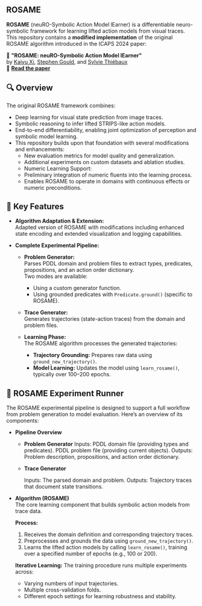 ## ROSAME

**ROSAME** (neuRO-Symbolic Action Model lEarner) is a differentiable neuro-symbolic framework for learning lifted action models from visual traces. This repository contains a **modified implementation** of the original ROSAME algorithm introduced in the ICAPS 2024 paper:

📄 **"ROSAME: neuRO-Symbolic Action Model lEarner"**  
by [Kaiyu Xi](https://users.cecs.anu.edu.au/~u7176586/), [Stephen Gould](https://users.cecs.anu.edu.au/~sgould/), and [Sylvie Thiébaux](https://users.cecs.anu.edu.au/~thiebaux/)  
🔗 [**Read the paper**](https://users.cecs.anu.edu.au/~thiebaux/papers/icaps24-rosame.pdf)

## 🔍 Overview
The original ROSAME framework combines:

- Deep learning for visual state prediction from image traces.
- Symbolic reasoning to infer lifted STRIPS-like action models.
- End-to-end differentiability, enabling joint optimization of perception and symbolic model learning.
- This repository builds upon that foundation with several modifications and enhancements:
  - New evaluation metrics for model quality and generalization.
  - Additional experiments on custom datasets and ablation studies.
  -  Numeric Learning Support:
    - Preliminary integration of numeric fluents into the learning process.
    - Enables ROSAME to operate in domains with continuous effects or numeric preconditions.
## 🔧 Key Features

- **Algorithm Adaptation & Extension:**  
  Adapted version of ROSAME with modifications including enhanced state encoding and extended visualization and logging capabilities.

- **Complete Experimental Pipeline:**  
  - **Problem Generator:**  
    Parses PDDL domain and problem files to extract types, predicates, propositions, and an action order dictionary.  
    Two modes are available:
    - Using a custom generator function.
    - Using grounded predicates with `Predicate.ground()` (specific to ROSAME).
  
  - **Trace Generator:**  
    Generates trajectories (state-action traces) from the domain and problem files.
  
  - **Learning Phase:**  
    The ROSAME algorithm processes the generated trajectories:
    - **Trajectory Grounding:** Prepares raw data using `ground_new_trajectory()`.
    - **Model Learning:** Updates the model using `learn_rosame()`, typically over 100–200 epochs.
      
## 🧪 ROSAME Experiment Runner
The ROSAME experimental pipeline is designed to support a full workflow from problem generation to model evaluation. Here’s an overview of its components:

- **Pipeline Overview**
  - **Problem Generator**
    Inputs:
      PDDL domain file (providing types and predicates).
      PDDL problem file (providing current objects).
    Outputs:
      Problem description, propositions, and action order dictionary.

  - **Trace Generator**

    Inputs:
      The parsed domain and problem.
    Outputs:
      Trajectory traces that document state transitions.

- **Algorithm (ROSAME)**  
  The core learning component that builds symbolic action models from trace data.

  **Process:**
  1. Receives the domain definition and corresponding trajectory traces.
  2. Preprocesses and grounds the data using `ground_new_trajectory()`.
  3. Learns the lifted action models by calling `learn_rosame()`, training over a specified number of epochs (e.g., 100 or 200).

  **Iterative Learning:**
  The training procedure runs multiple experiments across:
  - Varying numbers of input trajectories.
  - Multiple cross-validation folds.
  - Different epoch settings for learning robustness and stability.

